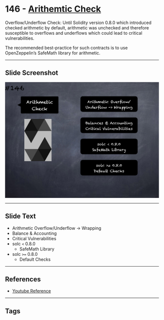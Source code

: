 # 146 - [Arithemtic Check](Arithemtic%20Check.md)
Overflow/Underflow Check: Until Solidity version 0.8.0 which introduced checked arithmetic by default, arithmetic was unchecked and therefore susceptible to overflows and underflows which could lead to critical vulnerabilities. 

The recommended best-practice for such contracts is to use OpenZeppelin’s SafeMath library for arithmetic.

___
## Slide Screenshot
![146.png](../images/solidity201/146.png)
___
## Slide Text
- Arithmetic Overflow/Underflow -> Wrapping
- Balance & Accounting
- Critical Vulnerabilities
- solc `<` 0.8.0
	- SafeMath Library
- solc `>=` 0.8.0
	- Default Checks
___
## References
- [Youtube Reference](https://youtu.be/C0zBhTgppLQ?t=658)
___
## Tags